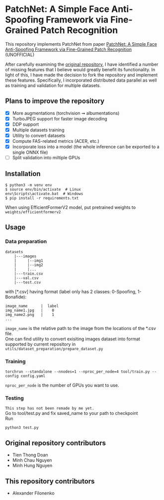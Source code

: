 # PatchNet: A Simple Face Anti-Spoofing Framework via Fine-Grained Patch Recognition

This repository implements PatchNet from paper [PatchNet: A Simple Face Anti-Spoofing Framework via Fine-Grained Patch Recognition](https://arxiv.org/abs/2203.14325) (UNOFFICIAL)

After carefully examining the [original repository](https://github.com/doantienthongbku/Implementation-patchnet), I have identified a number of missing features that I believe would greatly benefit its functionality. In light of this, I have made the decision to fork the repository and implement these features. Specifically, I incorporated distributed data parallel as well as training and validation for multiple datasets.

## Plans to improve the repository
- [x] More augmentations (torchvision ➞ albumentations)
- [x] TurboJPEG support for faster image decoding
- [x] DDP support
- [x] Multiple datasets training
- [x] Utility to convert datasets
- [x] Compute FAS-related metrics (ACER, etc.)
- [x] Incorporate loss into a model (the whole inference can be exported to a single ONNX file)
- [ ] Split validation into miltiple GPUs

## Installation
```
$ python3 -m venv env
$ source env/bin/activate  # Linux
env\Scripts\activate.bat  # Windows
$ pip install -r requirements.txt
```

When using EfficientFormerV2 model, put pretrained weights to `weights/efficientformerv2`
## Usage
### Data preparation
```
datasets
    |---images
    |     |--img1
    |     |--img2
    |     |...
    |---train.csv
    |---val.csv
    |---test.csv
```
with [*.csv] having format (label only has 2 classes: 0-Spoofing, 1-Bonafide):
```
image_name      |  label
img_name1.jpg   |    0
img_name2.png   |    1
...
```
`image_name` is the relative path to the image from the locations of the *.csv file.\
One can find utility to convert exisiting images dataset into format supported by current repository in `utils/dataset_preparation/prepare_dataset.py`

### Training
```
torchrun --standalone --nnodes=1 --nproc_per_node=4 tool/train.py --config config.yaml
```
`nproc_per_node` is the number of GPUs you want to use.

### Testing
`This step has not been remade by me yet.`\
Go to tool/test.py and fix saved_name to your path to checkpoint \
Run
```
python3 test.py
```
## Original repository contributors
- Tien Thong Doan
- Minh Chau Nguyen
- Minh Hung Nguyen

## This repository contributors
- Alexander Filonenko
